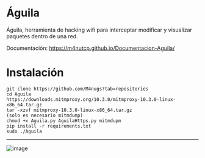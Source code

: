 # Águila
Águila, herramienta de hacking wifi para interceptar modificar y visualizar paquetes dentro de una red.

Documentación: https://m4nutcp.github.io/Documentacion-Aguila/

# Instalación 

```
git clone https://github.com/M4nugs?tab=repositories
cd Aguila
https://downloads.mitmproxy.org/10.3.0/mitmproxy-10.3.0-linux-x86_64.tar.gz
tar -xzvf mitmproxy-10.3.0-linux-x86_64.tar.gz
(solo es necesario mitmdump)
chmod +x Aguila.py AguilaHttps.py mitmdupm 
pip install -r requirements.txt
sudo ./Aguila
```
****

![image](https://github.com/M4nuTCP/Aguila/assets/96147300/3a7f146b-94ac-47a5-9a82-d41c39e068ed)

